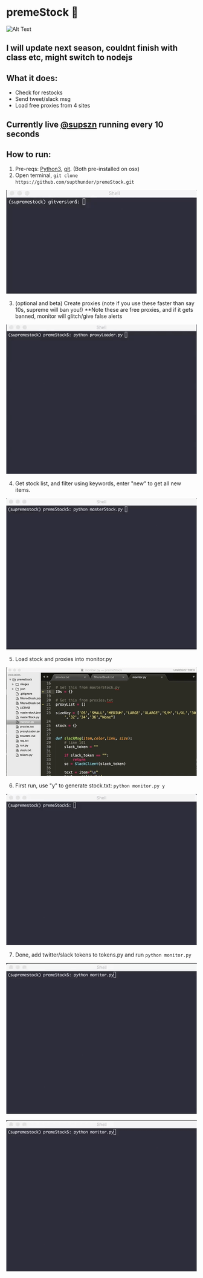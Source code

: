 # premeStock 🤖
![Alt Text](https://zippy.gfycat.com/BabyishWelloffEasteuropeanshepherd.gif)

## I will update next season, couldnt finish with class etc, might switch to nodejs

## What it does:
- Check for restocks
- Send tweet/slack msg
- Load free proxies from 4 sites

## Currently live [@supszn](https://twitter.com/supszn) running every 10 seconds

## How to run:
1. Pre-reqs: [Python3](https://www.python.org/downloads/), [git](https://git-scm.com/downloads). (Both pre-installed on osx)
2. Open terminal, ```git clone https://github.com/supthunder/premeStock.git```

![gif](/images/git.gif)

3. (optional and beta) Create proxies (note if you use these faster than say 10s, supreme will ban you!)
**Note these are free proxies, and if it gets banned, monitor will glitch/give false alerts

![gif](/images/proxy.gif)

4. Get stock list, and filter using keywords, enter "new" to get all new items.

![gif](/images/stock.gif)

5. Load stock and proxies into monitor.py

![gif](/images/load.gif)

6. First run, use "y" to generate stock.txt: ```python monitor.py y```

![gif](/images/first.gif)

7. Done, add twitter/slack tokens to tokens.py and run ```python monitor.py```

![gif](/images/restock.gif)

![gif](/images/nochange.gif)


